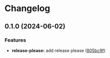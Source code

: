# Changelog

## 0.1.0 (2024-06-02)


### Features

* **release-please:** add release please ([805bc9f](https://github.com/briancaffey/agents-of-inference/commit/805bc9f320298e344d2b6296ae7784a05fec7ba2))
